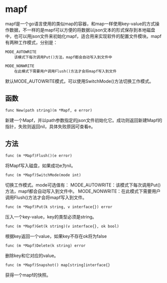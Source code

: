 mapf
==========
mapf是一个go语言使用的类似map的容器，和map一样使用key-value的方式操作数据，不一样的是mapf可以方便的将数据以json文本的形式保存到本地磁盘中，也可以用json文件来初始化mapf，适合用来实现软件的配置文件模块。mapf有两种工作模式，分别是：

    MODE_AUTOWRITE
        该模式下每次调用Put()方法，mapf都会自动写入到文件中

    MODE_NONWRITE
        在此模式下需要用户调用Flush()方法才会将mapf写入到文件
    
默认MODE_AUTOWRITE模式，可以使用SwitchMode()方法切换工作模式。

函数
----------

    func New(path string)(m *Mapf, e error)

新建一个Mapf，并以path参数指定的json文件初始化它。成功则返回新建Mapf的指针，失败则返回nil，具体失败原因可查看e。

方法
----------

    func (m *Mapf)Flush()(e error)

将Mapf写入磁盘，如果成功e为nil。
    

    func (m *Mapf)SwitchMode(mode int)
 
切换工作模式。mode可选值有：
        MODE_AUTOWRITE：该模式下每次调用Put()方法，mapf都会自动写入到文件中。
        MODE_NONWRITE：在此模式下需要用户调用Flush()方法才会将mapf写入到文件。
            

    func (m *Mapf)Put(k string, v interface{}) error

压入一个key-value，key的类型必须是string。

   
    func (m *Mapf)Get(k string)(v interface{}, ok bool)

根据key返回一个value，如果key不存在ok将为false


    func (m *Mapf)Delete(k string) error
    
删除key和它对应的value。


    func (m *Mapf)Snapshot() map[string]interface{}
    
获得一个mapf的快照。
